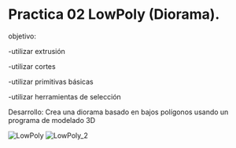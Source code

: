 # Practica 02 LowPoly (Diorama).

objetivo:

 -utilizar extrusión



 
 -utilizar cortes



 
 -utilizar  primitivas básicas




 
 -utilizar herramientas de selección

Desarrollo:
Crea una diorama basado en bajos polígonos usando un programa de modelado 3D

![LowPoly](https://github.com/Manuel40702/Simulacion_Por_Computadora_JoseManuelNunez/assets/145162147/147378b8-6f6e-491e-8d5c-d0430b6e92a2)
![LowPoly_2](https://github.com/Manuel40702/Simulacion_Por_Computadora_JoseManuelNunez/assets/145162147/8c89e912-9735-46ad-85ae-3938f360d2fc)
